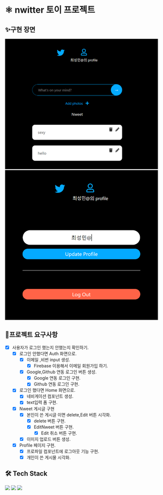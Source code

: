 # ⚛ nwitter 토이 프로젝트
## ✨구현 장면
![image description](public/extention1.PNG )
![image description](public/캡처.PNG )
## 📌프로젝트 요구사항
- [X] 사용자가 로그인 했는지 안했는지 확인하기.
  - [X] 로그인 안했다면 Auth 화면으로.
    - [X] 이메일 ,비번 input 생성.
      - [X] Firebase 이용해서 이메일 회원가입 하기. 
    - [X] Google,Github 연동 로그인 버튼 생성.
      - [X] Google 연동 로그인 구현.
      - [X] Github 연동 로그인 구현. 
  - [X] 로그인 했다면 Home 화면으로.
    - [X] 네비게이션 컴포넌트 생성.
    - [X] text입력 폼 구현.
  - [X] Nweet 게시글 구현
    - [X] 본인이 쓴 게시글 이면 delete,Edit 버튼 시각화.  
      - [X] delete 버튼 구현.
      - [X] EditNweet 버튼 구현. 
        - [X] Edit 취소 버튼 구현.
    - [X] 이미지 업로드 버튼 생성.
  - [X] Profile 페이지 구현.  
    - [X] 프로파일 컴포넌트에 로그아웃 기능 구현. 
    - [X] 개인이 쓴 게시물 시각화.

## 🛠 Tech Stack
<p>
<img src="https://img.shields.io/badge/Node.js-339933?style=flat-square&logo=Node.js&logoColor=white"/>
<img src="https://img.shields.io/badge/React-61DAFB?style=flat-square&logo=React&logoColor=white"/>
<img src="https://img.shields.io/badge/Firebase-FFCB2B?style=flat-square&logo=Firebase&logoColor=white"/>
</p>